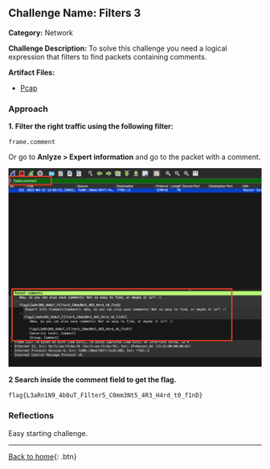 ## Challenge Name: Filters 3
**Category:** Network

**Challenge Description:** 
To solve this challenge you need a logical expression that filters to find packets containing comments.

**Artifact Files:**
* [Pcap](/olicyber-training/network/03-Filters-1/artifacts/nw-intro03.pcapng)

### Approach

**1. Filter the right traffic using the following filter:**
```
frame.comment
```

Or go to **Anlyze > Expert information** and go to the packet with a comment.


![img](</olicyber-training/network/05-Filters-3/images/img1.png>)

**2 Search inside the comment field to get the flag.**

```
flag{L3aRn1N9_4b0uT_F1lter5_C0mm3Nt5_4R3_H4rd_t0_f1nD}
```


### Reflections
Easy starting challenge.
  

---
[Back to home](</olicyber-training/main.md>){: .btn}
